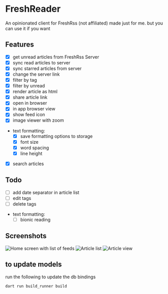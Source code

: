 # FreshReader

An opinionated client for FreshRss (not affiliated) made just for me. but you can use it if you want

## Features
- [x] get unread articles from FreshRss Server
- [x] sync read articles to server
- [x] sync starred articles from server
- [x] change the server link
- [x] filter by tag
- [x] filter by unread
- [x] render article as html
- [x] share article link
- [x] open in browser
- [x] in app browser view
- [x] show feed icon
- [x] image viewer with zoom
- text formatting:
    - [x] save formatting options to storage
    - [x] font size
    - [x] word spacing
    - [x] line height
- [x] search articles

## Todo
- [ ] add date separator in article list
- [ ] edit tags
- [ ] delete tags
- text formatting:
    - [ ] bionic reading

## Screenshots
![Home screen with list of feeds](SimulatorHome.png)
![Article list](SimulatorList.png)
![Article view](SimulatorArticle.png)

## to update models
run the following to update the db bindings
```dart
dart run build_runner build
```